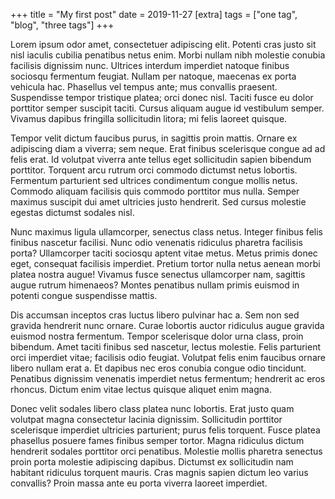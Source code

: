 +++
title = "My first post"
date = 2019-11-27
[extra]
tags = ["one tag", "blog", "three tags"]
+++

Lorem ipsum odor amet, consectetuer adipiscing elit. Potenti cras justo sit nisl iaculis cubilia penatibus netus enim. Morbi nullam nibh molestie conubia facilisis dignissim nunc. Ultrices interdum imperdiet natoque finibus sociosqu fermentum feugiat. Nullam per natoque, maecenas ex porta vehicula hac. Phasellus vel tempus ante; mus convallis praesent. Suspendisse tempor tristique platea; orci donec nisl. Taciti fusce eu dolor porttitor semper suscipit taciti. Cursus aliquam augue id vestibulum semper. Vivamus dapibus fringilla sollicitudin litora; mi felis laoreet quisque.

Tempor velit dictum faucibus purus, in sagittis proin mattis. Ornare ex adipiscing diam a viverra; sem neque. Erat finibus scelerisque congue ad ad felis erat. Id volutpat viverra ante tellus eget sollicitudin sapien bibendum porttitor. Torquent arcu rutrum orci commodo dictumst netus lobortis. Fermentum parturient sed ultrices condimentum congue mollis netus. Commodo aliquam facilisis quis commodo porttitor mus nulla. Semper maximus suscipit dui amet ultricies justo hendrerit. Sed cursus molestie egestas dictumst sodales nisl.

Nunc maximus ligula ullamcorper, senectus class netus. Integer finibus felis finibus nascetur facilisi. Nunc odio venenatis ridiculus pharetra facilisis porta? Ullamcorper taciti sociosqu aptent vitae metus. Metus primis donec eget, consequat facilisis imperdiet. Pretium tortor nulla netus aenean morbi platea nostra augue! Vivamus fusce senectus ullamcorper nam, sagittis augue rutrum himenaeos? Montes penatibus nullam primis euismod in potenti congue suspendisse mattis.

Dis accumsan inceptos cras luctus libero pulvinar hac a. Sem non sed gravida hendrerit nunc ornare. Curae lobortis auctor ridiculus augue gravida euismod nostra fermentum. Tempor scelerisque dolor urna class, proin bibendum. Amet taciti finibus sed nascetur, lectus molestie. Felis parturient orci imperdiet vitae; facilisis odio feugiat. Volutpat felis enim faucibus ornare libero nullam erat a. Et dapibus nec eros conubia congue odio tincidunt. Penatibus dignissim venenatis imperdiet netus fermentum; hendrerit ac eros rhoncus. Dictum enim vitae lectus quisque aliquet enim magna.

Donec velit sodales libero class platea nunc lobortis. Erat justo quam volutpat magna consectetur lacinia dignissim. Sollicitudin porttitor scelerisque imperdiet ultricies parturient; purus felis torquent. Fusce platea phasellus posuere fames finibus semper tortor. Magna ridiculus dictum hendrerit sodales porttitor orci penatibus. Molestie mollis pharetra senectus proin porta molestie adipiscing dapibus. Dictumst ex sollicitudin nam habitant ridiculus torquent mauris. Cras magnis sapien dictum leo varius convallis? Proin massa ante eu porta viverra laoreet imperdiet.
